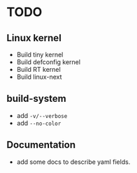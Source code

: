 # TODO

## Linux kernel

  * Build tiny kernel
  * Build defconfig kernel
  * Build RT kernel
  * Build linux-next

## build-system

  * add `-v/--verbose`
  * add `--no-color`

## Documentation

  * add some docs to describe yaml fields.